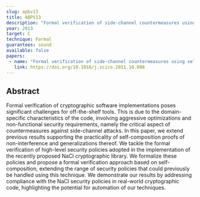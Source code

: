 ```yaml
---
slug: apbv13
title: ABPV13
description: "Formal verification of side-channel countermeasures using self-composition"
year: 2013
target: C
technique: Formal
guarantees: sound
available: false
papers:
 - name: "Formal verification of side-channel countermeasures using self-composition"
   link: https://doi.org/10.1016/j.scico.2011.10.008
---
```


## Abstract

Formal verification of cryptographic software implementations poses significant challenges
for off-the-shelf tools. This is due to the domain-specific characteristics of the code,
involving aggressive optimizations and non-functional security requirements, namely the
critical aspect of countermeasures against side-channel attacks. In this paper, we extend
previous results supporting the practicality of self-composition proofs of non-interference
and generalizations thereof. We tackle the formal verification of high-level security policies
adopted in the implementation of the recently proposed NaCl cryptographic library. We formalize
these policies and propose a formal verification approach based on self-composition, extending
the range of security policies that could previously be handled using this technique. We
demonstrate our results by addressing compliance with the NaCl security policies in real-world
cryptographic code, highlighting the potential for automation of our techniques.
